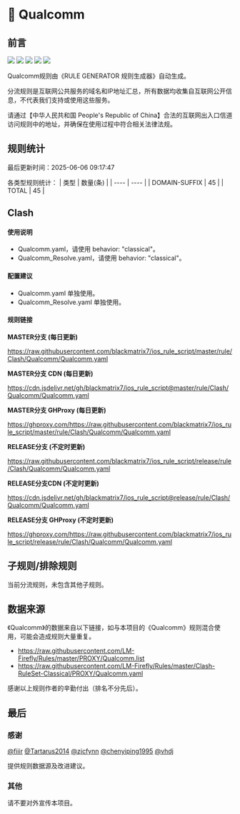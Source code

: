 # 🧸 Qualcomm

## 前言

![](https://shields.io/badge/-移除重复规则-ff69b4) ![](https://shields.io/badge/-DOMAIN与DOMAIN--SUFFIX合并-green) ![](https://shields.io/badge/-DOMAIN--SUFFIX间合并-critical) ![](https://shields.io/badge/-DOMAIN--SUFFIX与DOMAIN--KEYWORD合并-blue) ![](https://shields.io/badge/-IP--CIDR(6)合并-blueviolet) 

Qualcomm规则由《RULE GENERATOR 规则生成器》自动生成。

分流规则是互联网公共服务的域名和IP地址汇总，所有数据均收集自互联网公开信息，不代表我们支持或使用这些服务。

请通过【中华人民共和国 People's Republic of China】合法的互联网出入口信道访问规则中的地址，并确保在使用过程中符合相关法律法规。

## 规则统计

最后更新时间：2025-06-06 09:17:47

各类型规则统计：
| 类型 | 数量(条)  | 
| ---- | ----  |
| DOMAIN-SUFFIX | 45  | 
| TOTAL | 45  | 


## Clash 

#### 使用说明
- Qualcomm.yaml，请使用 behavior: "classical"。
- Qualcomm_Resolve.yaml，请使用 behavior: "classical"。

#### 配置建议
- Qualcomm.yaml 单独使用。
- Qualcomm_Resolve.yaml 单独使用。

#### 规则链接
**MASTER分支 (每日更新)**

https://raw.githubusercontent.com/blackmatrix7/ios_rule_script/master/rule/Clash/Qualcomm/Qualcomm.yaml

**MASTER分支 CDN (每日更新)**

https://cdn.jsdelivr.net/gh/blackmatrix7/ios_rule_script@master/rule/Clash/Qualcomm/Qualcomm.yaml

**MASTER分支 GHProxy (每日更新)**

https://ghproxy.com/https://raw.githubusercontent.com/blackmatrix7/ios_rule_script/master/rule/Clash/Qualcomm/Qualcomm.yaml

**RELEASE分支 (不定时更新)**

https://raw.githubusercontent.com/blackmatrix7/ios_rule_script/release/rule/Clash/Qualcomm/Qualcomm.yaml

**RELEASE分支CDN (不定时更新)**

https://cdn.jsdelivr.net/gh/blackmatrix7/ios_rule_script@release/rule/Clash/Qualcomm/Qualcomm.yaml

**RELEASE分支 GHProxy (不定时更新)**

https://ghproxy.com/https://raw.githubusercontent.com/blackmatrix7/ios_rule_script/release/rule/Clash/Qualcomm/Qualcomm.yaml

## 子规则/排除规则


当前分流规则，未包含其他子规则。

## 数据来源

《Qualcomm》的数据来自以下链接，如与本项目的《Qualcomm》规则混合使用，可能会造成规则大量重复。

- https://raw.githubusercontent.com/LM-Firefly/Rules/master/PROXY/Qualcomm.list
- https://raw.githubusercontent.com/LM-Firefly/Rules/master/Clash-RuleSet-Classical/PROXY/Qualcomm.yaml


感谢以上规则作者的辛勤付出（排名不分先后）。

## 最后

### 感谢

[@fiiir](https://github.com/fiiir) [@Tartarus2014](https://github.com/Tartarus2014) [@zjcfynn](https://github.com/zjcfynn) [@chenyiping1995](https://github.com/chenyiping1995) [@vhdj](https://github.com/vhdj)

提供规则数据源及改进建议。

### 其他

请不要对外宣传本项目。